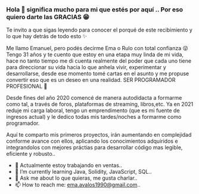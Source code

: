 ### Hola 👋 significa mucho para mi que estés por aquí .. Por eso quiero darte las GRACIAS 😁
Te invito a que sigas leyendo para conocer el porqué de este recibimiento y lo que hay detrás de todo esto ✨   

Me llamo Emanuel, pero podés decirme Ema o Rulo con total confianza 😜  Tengo 31 años y te cuento que estoy en una etapa muy linda de mi vida,
hace no tanto tiempo me di cuenta  realmente del poder que cada uno tiene para  direccionar su vida hacia lo que  anhela vivir, experimentar y desarrollarse,
desde ese momento tomé cartas en el asunto y me propuse convertir eso que es un deseo en una realidad. SER PROGRAMADOR PROFESIONAL  🤩  

Desde fines del  año 2020 comencé de manera autodidacta a formarme como tal, a través de foros,  plataformas de streaming, libros,etc.
Ya en 2021 reduje mi carga laboral, tengo un emprendimento (que es mi fuente de ingresos actual) y le dedico todas mis tardes/noches a formarme como programador.

Aquí te comparto mis primeros proyectos, irán aumentando en complejidad conforme avance con ellos, aplicando los conocimientos  adquiridos e integrandolos con mejores práctias para  desarrollar código mas legible, eficiente y robusto.. 


- 🔭 Actualmente estoy trabajando en  ventas..
- 🌱 I’m currently learning  Java, Solidity, JavaScript, SQL..
- 💬 Ask me about  lo que quieras, me gusta charlar..
- 📫 How to reach me:  ema.avalos1990@gmail.com..

